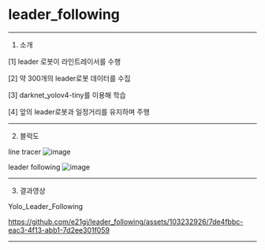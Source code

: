 # leader_following
---
1. 소개

[1] leader 로봇이 라인트레이서를 수행

[2] 약 300개의 leader로봇 데이터를 수집

[3] darknet_yolov4-tiny를 이용해 학습

[4] 앞의 leader로봇과 일정거리를 유지하며 주행

---
2. 블럭도
 
line tracer
![image](https://github.com/e21gi/leader_following/assets/103232926/edb35b46-b940-4077-8da1-2cf1b1361977)

leader following 
![image](https://github.com/e21gi/leader_following/assets/103232926/824264db-ad68-485b-bee2-364f9fe3551e)


---
3. 결과영상

Yolo_Leader_Following 

https://github.com/e21gi/leader_following/assets/103232926/7de4fbbc-eac3-4f13-abb1-7d2ee301f059


---
